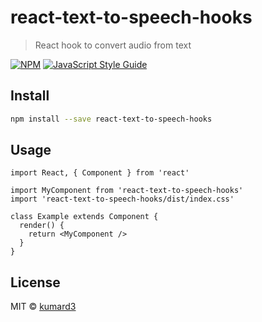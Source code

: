# react-text-to-speech-hooks

> React hook to convert audio from text 

[![NPM](https://img.shields.io/npm/v/react-text-to-speech-hooks.svg)](https://www.npmjs.com/package/react-text-to-speech-hooks) [![JavaScript Style Guide](https://img.shields.io/badge/code_style-standard-brightgreen.svg)](https://standardjs.com)

## Install

```bash
npm install --save react-text-to-speech-hooks
```

## Usage

```tsx
import React, { Component } from 'react'

import MyComponent from 'react-text-to-speech-hooks'
import 'react-text-to-speech-hooks/dist/index.css'

class Example extends Component {
  render() {
    return <MyComponent />
  }
}
```

## License

MIT © [kumard3](https://github.com/kumard3)
